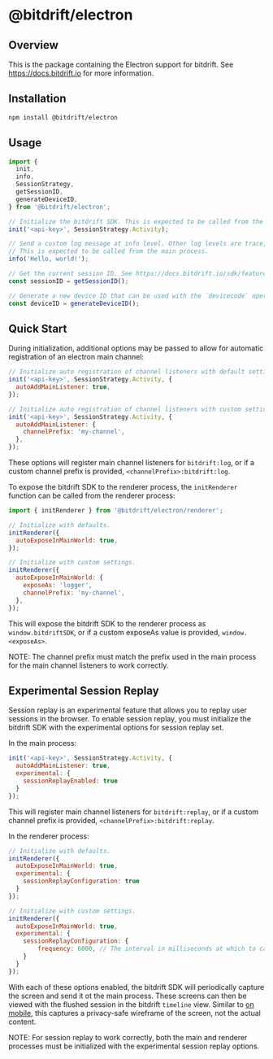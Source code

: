# @bitdrift/electron

## Overview

This is the package containing the Electron support for bitdrift. See https://docs.bitdrift.io for more information.

## Installation

```bash
npm install @bitdrift/electron
```

## Usage

```javascript
import {
  init,
  info,
  SessionStrategy,
  getSessionID,
  generateDeviceID,
} from '@bitdrift/electron';

// Initialize the bitdrift SDK. This is expected to be called from the main process.
init('<api-key>', SessionStrategy.Activity);

// Send a custom log message at info level. Other log levels are trace, debug, warn, and error.
// This is expected to be called from the main process.
info('Hello, world!');

// Get the current session ID. See https://docs.bitdrift.io/sdk/features#session-management for more information about session management.
const sessionID = getSessionID();

// Generate a new device ID that can be used with the `devicecode` operator in bd tail. See https://docs.bitdrift.io/cli/quickstart.html#log-tailing for more information.
const deviceID = generateDeviceID();
```

## Quick Start

During initialization, additional options may be passed to allow for automatic registration of an electron main channel:

```javascript
// Initialize auto registration of channel listeners with default settings.
init('<api-key>', SessionStrategy.Activity, {
  autoAddMainListener: true,
});

// Initialize auto registration of channel listeners with custom settings.
init('<api-key>', SessionStrategy.Activity, {
  autoAddMainListener: {
    channelPrefix: 'my-channel',
  },
});
```

These options will register main channel listeners for `bitdrift:log`, or if a custom channel prefix is provided, `<channelPrefix>:bitdrift:log`.

To expose the bitdrift SDK to the renderer process, the `initRenderer` function can be called from the renderer process:

```javascript
import { initRenderer } from '@bitdrift/electron/renderer';

// Initialize with defaults.
initRenderer({
  autoExposeInMainWorld: true,
});

// Initialize with custom settings.
initRenderer({
  autoExposeInMainWorld: {
    exposeAs: 'logger',
    channelPrefix: 'my-channel',
  },
});
```

This will expose the bitdrift SDK to the renderer process as `window.bitdriftSDK`, or if a custom exposeAs value is provided, `window.<exposeAs>`.

NOTE: The channel prefix must match the prefix used in the main process for the main channel listeners to work correctly.

## Experimental Session Replay

Session replay is an experimental feature that allows you to replay user sessions in the browser. To enable session replay, you must initialize the bitdrift SDK with the experimental options for session replay set.

In the main process:
```javascript
init('<api-key>', SessionStrategy.Activity, {
  autoAddMainListener: true,
  experimental: {
    sessionReplayEnabled: true
  }
});
```

This will register main channel listeners for `bitdrift:replay`, or if a custom channel prefix is provided, `<channelPrefix>:bitdrift:replay`.

In the renderer process:
```javascript
// Initialize with defaults.
initRenderer({
  autoExposeInMainWorld: true,
  experimental: {
    sessionReplayConfiguration: true
  }
});

// Initialize with custom settings.
initRenderer({
  autoExposeInMainWorld: true,
  experimental: {
    sessionReplayConfiguration: {
        frequency: 6000, // The interval in milliseconds at which to capture the screen and send it to the main process.
    }
  }
});
```

With each of these options enabled, the bitdrift SDK will periodically capture the screen and send it ot the main process. These screens can then be viewed
with the flushed session in the bitdrift `timeline` view. Similar to [on mobile](https://docs.bitdrift.io/sdk/features.html#session-replay), this captures a privacy-safe wireframe of the screen, not the actual content.

NOTE: For session replay to work correctly, both the main and renderer processes must be initialized with the experimental session replay options.

